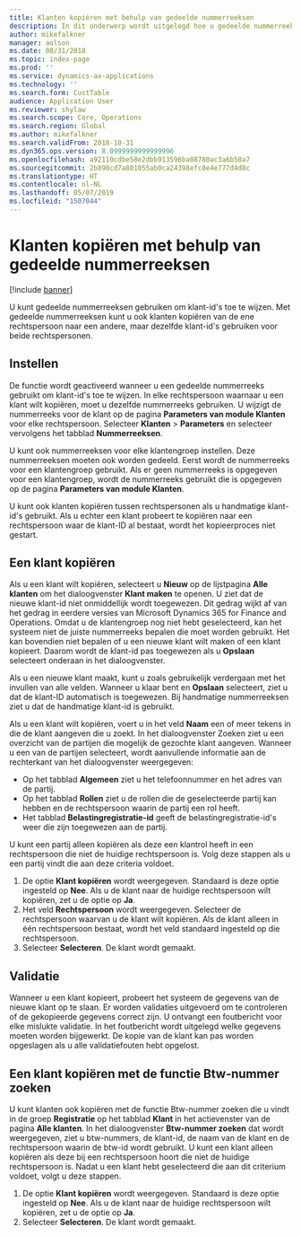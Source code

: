 ```yaml
---
title: Klanten kopiëren met behulp van gedeelde nummerreeksen
description: In dit onderwerp wordt uitgelegd hoe u gedeelde nummerreeksen kunt gebruiken om een klant te kopiëren naar een andere rechtspersoon, maar met behoud van dezelfde klant-id.
author: mikefalkner
manager: aolson
ms.date: 08/31/2018
ms.topic: index-page
ms.prod: ''
ms.service: dynamics-ax-applications
ms.technology: ''
ms.search.form: CustTable
audience: Application User
ms.reviewer: shylaw
ms.search.scope: Core, Operations
ms.search.region: Global
ms.author: mikefalkner
ms.search.validFrom: 2018-10-31
ms.dyn365.ops.version: 8.0999999999999996
ms.openlocfilehash: a92110cdbe58e2dbb913596ba08780ac3a6b50a7
ms.sourcegitcommit: 2b890cd7a801055ab0ca24398efc8e4e777d4d8c
ms.translationtype: HT
ms.contentlocale: nl-NL
ms.lasthandoff: 05/07/2019
ms.locfileid: "1507044"
---
```

# <a name="copy-customers-by-using-shared-number-sequences"></a>Klanten kopiëren met behulp van gedeelde nummerreeksen

[!include [banner](../includes/banner.md)]

U kunt gedeelde nummerreeksen gebruiken om klant-id's toe te wijzen. Met gedeelde nummerreeksen kunt u ook klanten kopiëren van de ene rechtspersoon naar een andere, maar dezelfde klant-id's gebruiken voor beide rechtspersonen.

## <a name="setup"></a>Instellen

De functie wordt geactiveerd wanneer u een gedeelde nummerreeks gebruikt om klant-id's toe te wijzen. In elke rechtspersoon waarnaar u een klant wilt kopiëren, moet u dezelfde nummerreeks gebruiken. U wijzigt de nummerreeks voor de klant op de pagina **Parameters van module Klanten** voor elke rechtspersoon. Selecteer **Klanten** \> **Parameters** en selecteer vervolgens het tabblad **Nummerreeksen**.

U kunt ook nummerreeksen voor elke klantengroep instellen. Deze nummerreeksen moeten ook worden gedeeld. Eerst wordt de nummerreeks voor een klantengroep gebruikt. Als er geen nummerreeks is opgegeven voor een klantengroep, wordt de nummerreeks gebruikt die is opgegeven op de pagina **Parameters van module Klanten**.

U kunt ook klanten kopiëren tussen rechtspersonen als u handmatige klant-id's gebruikt. Als u echter een klant probeert te kopiëren naar een rechtspersoon waar de klant-ID al bestaat, wordt het kopieerproces niet gestart.

## <a name="copy-a-customer"></a>Een klant kopiëren

Als u een klant wilt kopiëren, selecteert u **Nieuw** op de lijstpagina **Alle klanten** om het dialoogvenster **Klant maken** te openen. U ziet dat de nieuwe klant-id niet onmiddellijk wordt toegewezen. Dit gedrag wijkt af van het gedrag in eerdere versies van Microsoft Dynamics 365 for Finance and Operations. Omdat u de klantengroep nog niet hebt geselecteerd, kan het systeem niet de juiste nummerreeks bepalen die moet worden gebruikt. Het kan bovendien niet bepalen of u een nieuwe klant wilt maken of een klant kopieert. Daarom wordt de klant-id pas toegewezen als u **Opslaan** selecteert onderaan in het dialoogvenster.

Als u een nieuwe klant maakt, kunt u zoals gebruikelijk verdergaan met het invullen van alle velden. Wanneer u klaar bent en **Opslaan** selecteert, ziet u dat de klant-ID automatisch is toegewezen. Bij handmatige nummerreeksen ziet u dat de handmatige klant-id is gebruikt.

Als u een klant wilt kopiëren, voert u in het veld **Naam** een of meer tekens in die de klant aangeven die u zoekt. In het dialoogvenster Zoeken ziet u een overzicht van de partijen die mogelijk de gezochte klant aangeven. Wanneer u een van de partijen selecteert, wordt aanvullende informatie aan de rechterkant van het dialoogvenster weergegeven:

- Op het tabblad **Algemeen** ziet u het telefoonnummer en het adres van de partij.
- Op het tabblad **Rollen** ziet u de rollen die de geselecteerde partij kan hebben en de rechtspersoon waarin de partij een rol heeft.
- Het tabblad **Belastingregistratie-id** geeft de belastingregistratie-id's weer die zijn toegewezen aan de partij.

U kunt een partij alleen kopiëren als deze een klantrol heeft in een rechtspersoon die niet de huidige rechtspersoon is. Volg deze stappen als u een partij vindt die aan deze criteria voldoet.

1. De optie **Klant kopiëren** wordt weergegeven. Standaard is deze optie ingesteld op **Nee**. Als u de klant naar de huidige rechtspersoon wilt kopiëren, zet u de optie op **Ja**. 
2. Het veld **Rechtspersoon** wordt weergegeven. Selecteer de rechtspersoon waarvan u de klant wilt kopiëren. Als de klant alleen in één rechtspersoon bestaat, wordt het veld standaard ingesteld op die rechtspersoon.
3. Selecteer **Selecteren**. De klant wordt gemaakt.

## <a name="validation"></a>Validatie

Wanneer u een klant kopieert, probeert het systeem de gegevens van de nieuwe klant op te slaan. Er worden validaties uitgevoerd om te controleren of de gekopieerde gegevens correct zijn. U ontvangt een foutbericht voor elke mislukte validatie. In het foutbericht wordt uitgelegd welke gegevens moeten worden bijgewerkt. De kopie van de klant kan pas worden opgeslagen als u alle validatiefouten hebt opgelost.

## <a name="copy-a-customer-by-using-tax-exempt-number-search-feature"></a>Een klant kopiëren met de functie Btw-nummer zoeken

U kunt klanten ook kopiëren met de functie Btw-nummer zoeken die u vindt in de groep **Registratie** op het tabblad **Klant** in het actievenster van de pagina **Alle klanten**. In het dialoogvenster **Btw-nummer zoeken** dat wordt weergegeven, ziet u btw-nummers, de klant-id, de naam van de klant en de rechtspersoon waarin de btw-id wordt gebruikt. U kunt een klant alleen kopiëren als deze bij een rechtspersoon hoort die niet de huidige rechtspersoon is. Nadat u een klant hebt geselecteerd die aan dit criterium voldoet, volgt u deze stappen.

1. De optie **Klant kopiëren** wordt weergegeven. Standaard is deze optie ingesteld op **Nee**. Als u de klant naar de huidige rechtspersoon wilt kopiëren, zet u de optie op **Ja**. 
2. Selecteer **Selecteren**. De klant wordt gemaakt.
